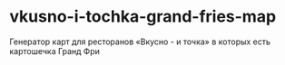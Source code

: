 # vkusno-i-tochka-grand-fries-map
Генератор карт для ресторанов «Вкусно - и точка» в которых есть картошечка Гранд Фри
